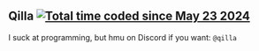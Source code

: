 ## Qilla <a href="https://wakatime.com/@8bab44f5-cd42-49d4-8282-f3be80b4a750"><img src="https://wakatime.com/badge/user/8bab44f5-cd42-49d4-8282-f3be80b4a750.svg" alt="Total time coded since May 23 2024" /></a>
I suck at programming, but hmu on Discord if you want: `@qilla`
